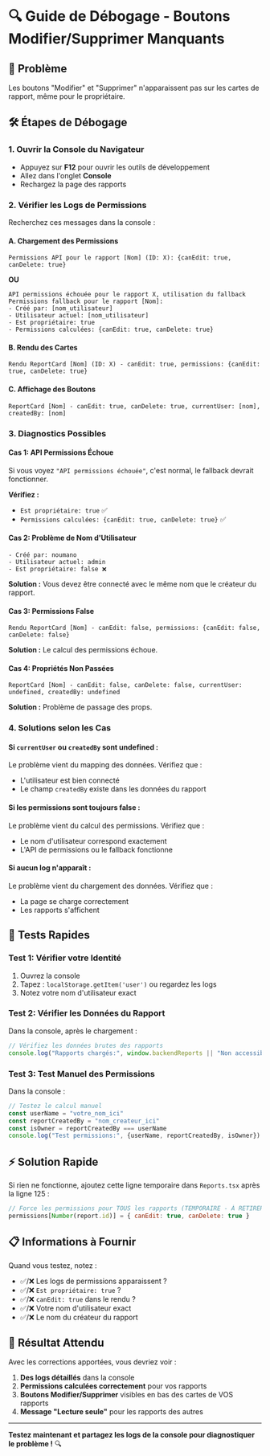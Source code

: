 # 🔍 Guide de Débogage - Boutons Modifier/Supprimer Manquants

## 🎯 Problème
Les boutons "Modifier" et "Supprimer" n'apparaissent pas sur les cartes de rapport, même pour le propriétaire.

## 🛠️ Étapes de Débogage

### 1. **Ouvrir la Console du Navigateur** 
- Appuyez sur **F12** pour ouvrir les outils de développement
- Allez dans l'onglet **Console**
- Rechargez la page des rapports

### 2. **Vérifier les Logs de Permissions**
Recherchez ces messages dans la console :

#### **A. Chargement des Permissions**
```
Permissions API pour le rapport [Nom] (ID: X): {canEdit: true, canDelete: true}
```
**OU**
```
API permissions échouée pour le rapport X, utilisation du fallback
Permissions fallback pour le rapport [Nom]:
- Créé par: [nom_utilisateur]
- Utilisateur actuel: [nom_utilisateur] 
- Est propriétaire: true
- Permissions calculées: {canEdit: true, canDelete: true}
```

#### **B. Rendu des Cartes**
```
Rendu ReportCard [Nom] (ID: X) - canEdit: true, permissions: {canEdit: true, canDelete: true}
```

#### **C. Affichage des Boutons**
```
ReportCard [Nom] - canEdit: true, canDelete: true, currentUser: [nom], createdBy: [nom]
```

### 3. **Diagnostics Possibles**

#### **Cas 1: API Permissions Échoue**
Si vous voyez `"API permissions échouée"`, c'est normal, le fallback devrait fonctionner.

**Vérifiez :**
- `Est propriétaire: true` ✅
- `Permissions calculées: {canEdit: true, canDelete: true}` ✅

#### **Cas 2: Problème de Nom d'Utilisateur**
```
- Créé par: noumano
- Utilisateur actuel: admin
- Est propriétaire: false ❌
```

**Solution :** Vous devez être connecté avec le même nom que le créateur du rapport.

#### **Cas 3: Permissions False**
```
Rendu ReportCard [Nom] - canEdit: false, permissions: {canEdit: false, canDelete: false}
```

**Solution :** Le calcul des permissions échoue.

#### **Cas 4: Propriétés Non Passées**
```
ReportCard [Nom] - canEdit: false, canDelete: false, currentUser: undefined, createdBy: undefined
```

**Solution :** Problème de passage des props.

### 4. **Solutions selon les Cas**

#### **Si `currentUser` ou `createdBy` sont undefined :**
Le problème vient du mapping des données. Vérifiez que :
- L'utilisateur est bien connecté
- Le champ `createdBy` existe dans les données du rapport

#### **Si les permissions sont toujours false :**
Le problème vient du calcul des permissions. Vérifiez que :
- Le nom d'utilisateur correspond exactement
- L'API de permissions ou le fallback fonctionne

#### **Si aucun log n'apparaît :**
Le problème vient du chargement des données. Vérifiez que :
- La page se charge correctement
- Les rapports s'affichent

## 🔧 Tests Rapides

### **Test 1: Vérifier votre Identité**
1. Ouvrez la console
2. Tapez : `localStorage.getItem('user')` ou regardez les logs
3. Notez votre nom d'utilisateur exact

### **Test 2: Vérifier les Données du Rapport**
Dans la console, après le chargement :
```javascript
// Vérifiez les données brutes des rapports
console.log("Rapports chargés:", window.backendReports || "Non accessible")
```

### **Test 3: Test Manuel des Permissions**
Dans la console :
```javascript
// Testez le calcul manuel
const userName = "votre_nom_ici"
const reportCreatedBy = "nom_createur_ici"
const isOwner = reportCreatedBy === userName
console.log("Test permissions:", {userName, reportCreatedBy, isOwner})
```

## ⚡ Solution Rapide

Si rien ne fonctionne, ajoutez cette ligne temporaire dans `Reports.tsx` après la ligne 125 :

```javascript
// Force les permissions pour TOUS les rapports (TEMPORAIRE - À RETIRER)
permissions[Number(report.id)] = { canEdit: true, canDelete: true }
```

## 📋 Informations à Fournir

Quand vous testez, notez :
- ✅/❌ Les logs de permissions apparaissent ?
- ✅/❌ `Est propriétaire: true` ?
- ✅/❌ `canEdit: true` dans le rendu ?
- ✅/❌ Votre nom d'utilisateur exact
- ✅/❌ Le nom du créateur du rapport

## 🎯 Résultat Attendu

Avec les corrections apportées, vous devriez voir :
1. **Des logs détaillés** dans la console
2. **Permissions calculées correctement** pour vos rapports
3. **Boutons Modifier/Supprimer** visibles en bas des cartes de VOS rapports
4. **Message "Lecture seule"** pour les rapports des autres

---

**Testez maintenant et partagez les logs de la console pour diagnostiquer le problème !** 🔍
